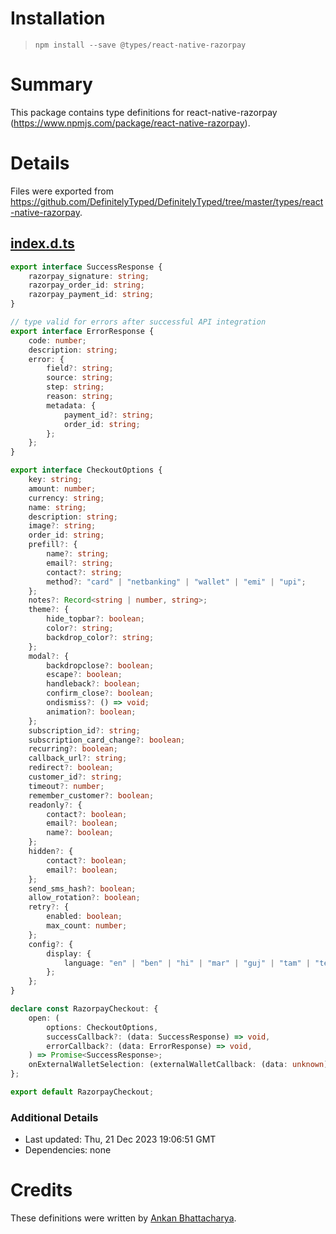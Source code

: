 # Installation
> `npm install --save @types/react-native-razorpay`

# Summary
This package contains type definitions for react-native-razorpay (https://www.npmjs.com/package/react-native-razorpay).

# Details
Files were exported from https://github.com/DefinitelyTyped/DefinitelyTyped/tree/master/types/react-native-razorpay.
## [index.d.ts](https://github.com/DefinitelyTyped/DefinitelyTyped/tree/master/types/react-native-razorpay/index.d.ts)
````ts
export interface SuccessResponse {
    razorpay_signature: string;
    razorpay_order_id: string;
    razorpay_payment_id: string;
}

// type valid for errors after successful API integration
export interface ErrorResponse {
    code: number;
    description: string;
    error: {
        field?: string;
        source: string;
        step: string;
        reason: string;
        metadata: {
            payment_id?: string;
            order_id: string;
        };
    };
}

export interface CheckoutOptions {
    key: string;
    amount: number;
    currency: string;
    name: string;
    description: string;
    image?: string;
    order_id: string;
    prefill?: {
        name?: string;
        email?: string;
        contact?: string;
        method?: "card" | "netbanking" | "wallet" | "emi" | "upi";
    };
    notes?: Record<string | number, string>;
    theme?: {
        hide_topbar?: boolean;
        color?: string;
        backdrop_color?: string;
    };
    modal?: {
        backdropclose?: boolean;
        escape?: boolean;
        handleback?: boolean;
        confirm_close?: boolean;
        ondismiss?: () => void;
        animation?: boolean;
    };
    subscription_id?: string;
    subscription_card_change?: boolean;
    recurring?: boolean;
    callback_url?: string;
    redirect?: boolean;
    customer_id?: string;
    timeout?: number;
    remember_customer?: boolean;
    readonly?: {
        contact?: boolean;
        email?: boolean;
        name?: boolean;
    };
    hidden?: {
        contact?: boolean;
        email?: boolean;
    };
    send_sms_hash?: boolean;
    allow_rotation?: boolean;
    retry?: {
        enabled: boolean;
        max_count: number;
    };
    config?: {
        display: {
            language: "en" | "ben" | "hi" | "mar" | "guj" | "tam" | "tel";
        };
    };
}

declare const RazorpayCheckout: {
    open: (
        options: CheckoutOptions,
        successCallback?: (data: SuccessResponse) => void,
        errorCallback?: (data: ErrorResponse) => void,
    ) => Promise<SuccessResponse>;
    onExternalWalletSelection: (externalWalletCallback: (data: unknown) => void) => void;
};

export default RazorpayCheckout;

````

### Additional Details
 * Last updated: Thu, 21 Dec 2023 19:06:51 GMT
 * Dependencies: none

# Credits
These definitions were written by [Ankan Bhattacharya](https://github.com/Ankan002).
